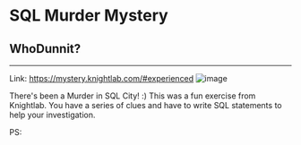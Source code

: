 # SQL Murder Mystery
## WhoDunnit?
_____________________
Link: https://mystery.knightlab.com/#experienced
![image](https://github.com/oribim/SQL_Murder_Mystery/assets/98357505/9a97d715-a1b4-42f4-ad4d-b761af1c9a20)

There's been a Murder in SQL City! :) 
This was a fun exercise from Knightlab. You have a series of clues and have to write SQL statements to help your investigation.

PS: 
